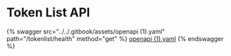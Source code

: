 # Token List API

{% swagger src="../../.gitbook/assets/openapi (1).yaml" path="/tokenlist/health" method="get" %}
[openapi (1).yaml](<../../.gitbook/assets/openapi (1).yaml>)
{% endswagger %}
